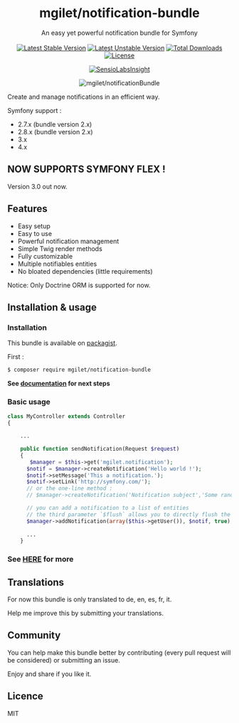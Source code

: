 <h1 align="center">mgilet/notification-bundle</h1>

<p align="center">
An easy yet powerful notification bundle for Symfony
<br>
<br>
<a href="https://packagist.org/packages/mgilet/notification-bundle"><img src="https://poser.pugx.org/mgilet/notification-bundle/v/stable" alt="Latest Stable Version"></a>
<a href="https://packagist.org/packages/mgilet/notification-bundle"><img src="https://poser.pugx.org/mgilet/notification-bundle/v/unstable" alt="Latest Unstable Version"></a>
<a href="https://packagist.org/packages/mgilet/notification-bundle"><img src="https://poser.pugx.org/mgilet/notification-bundle/downloads" alt="Total Downloads"></a>
<a href="https://packagist.org/packages/mgilet/notification-bundle"><img src="https://poser.pugx.org/mgilet/notification-bundle/license" alt="License"></a>
</p>

<p align="center">
<a href="https://insight.sensiolabs.com/projects/697abbcc-4b15-418a-a6c9-e662787fed48"><img src="https://insight.sensiolabs.com/projects/697abbcc-4b15-418a-a6c9-e662787fed48/big.png" alt="SensioLabsInsight"></a>
</p>

<p align="center"><img src="http://i.imgur.com/07OcF6c.gif" alt="mgilet/notificationBundle"></p>

Create and manage notifications in an efficient way.

Symfony support :
  * 2.7.x (bundle version 2.x)
  * 2.8.x (bundle version 2.x)
  * 3.x
  * 4.x

## NOW SUPPORTS SYMFONY FLEX !

Version 3.0 out now.

## Features

- Easy setup
- Easy to use
- Powerful notification management
- Simple Twig render methods
- Fully customizable
- Multiple notifiables entities
- No bloated dependencies (little requirements)

Notice: Only Doctrine ORM is supported for now.



## Installation & usage

### Installation

This bundle is available on [packagist](https://packagist.org/packages/mgilet/notification-bundle).

First :

```bash
$ composer require mgilet/notification-bundle
```



**See [documentation](Resources/doc/index.rst) for next steps**



### Basic usage

```php
class MyController extends Controller
{

    ...

    public function sendNotification(Request $request)
    {
       $manager = $this->get('mgilet.notification');
      $notif = $manager->createNotification('Hello world !');
      $notif->setMessage('This a notification.');
      $notif->setLink('http://symfony.com/');
      // or the one-line method :
      // $manager->createNotification('Notification subject','Some random text','http://google.fr');

      // you can add a notification to a list of entities
      // the third parameter `$flush` allows you to directly flush the entities
      $manager->addNotification(array($this->getUser()), $notif, true);
      
      ...
    }
```



### **See [HERE](Resources/doc/index.rst) for more**



## Translations

For now this bundle is only translated to de, en, es, fr, it.

Help me improve this by submitting your translations.

## Community

You can help make this bundle better by contributing (every pull request will be considered) or submitting an issue.

Enjoy and share if you like it.

## Licence
MIT
